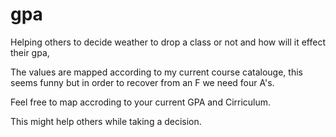 # gpa
Helping others to decide weather to drop a class or not and how will it effect their gpa,

The values are mapped according to my current course catalouge, this seems funny but in order to recover from an F we need four A's.

Feel free to map accroding to your current GPA and Cirriculum.

This might help others while taking a decision.

